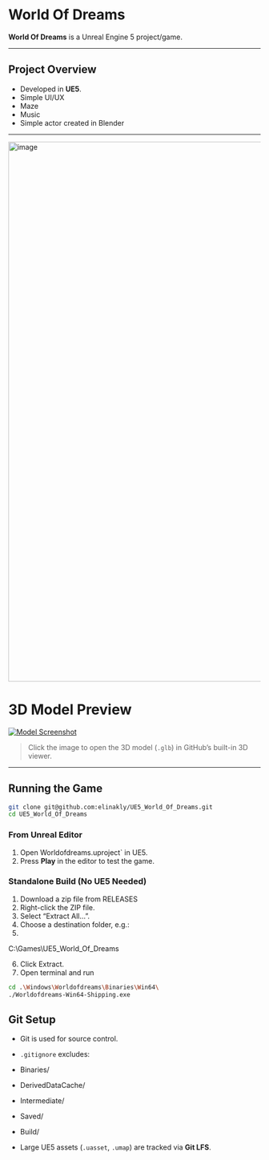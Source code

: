 # World Of Dreams


**World Of Dreams** is a Unreal Engine 5 project/game.

---

## Project Overview
- Developed in **UE5**.
- Simple UI/UX
- Maze
- Music
- Simple actor created in Blender
  
---
<img width="1919" height="1079" alt="image" src="https://github.com/user-attachments/assets/962b6230-7b8b-4a77-aac7-10da8f1d2c86" />

# 3D Model Preview  

[![Model Screenshot](https://github.com/user-attachments/assets/9fb00f25-6ec4-4d18-bf1b-73d7fa1fad17)](./BLENDER/myfrogfinal.glb)  

> Click the image to open the 3D model (`.glb`) in GitHub’s built-in 3D viewer.  

---
## Running the Game
```bash
git clone git@github.com:elinakly/UE5_World_Of_Dreams.git
cd UE5_World_Of_Dreams
```

### From Unreal Editor
1. Open Worldofdreams.uproject` in UE5.
2. Press **Play** in the editor to test the game.

### Standalone Build (No UE5 Needed)
1. Download a zip file from RELEASES 
2. Right-click the ZIP file.
3. Select “Extract All…”.
4. Choose a destination folder, e.g.:
5. 
  C:\Games\UE5_World_Of_Dreams

6. Click Extract.
7. Open terminal and run
```bash
cd .\Windows\Worldofdreams\Binaries\Win64\
./Worldofdreams-Win64-Shipping.exe
```


## Git Setup
- Git is used for source control.
- `.gitignore` excludes:
- Binaries/
- DerivedDataCache/
- Intermediate/
- Saved/
- Build/

- Large UE5 assets (`.uasset`, `.umap`) are tracked via **Git LFS**.

